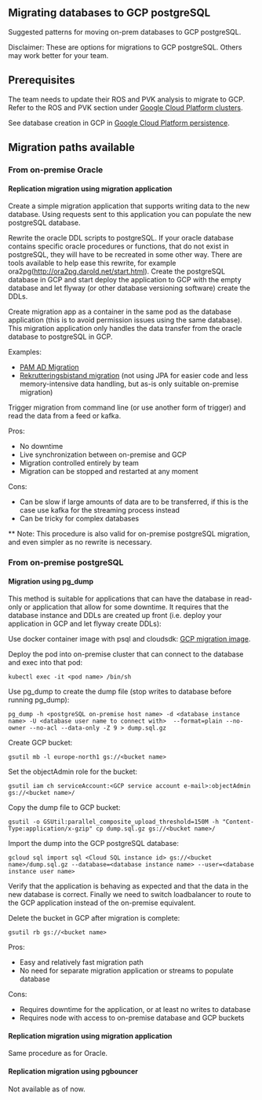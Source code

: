 ## Migrating databases to GCP postgreSQL

Suggested patterns for moving on-prem databases to GCP postgreSQL.

Disclaimer: These are options for migrations to GCP postgreSQL. Others may work better for your team.

## Prerequisites
The team needs to update their ROS and PVK analysis to migrate to GCP.
Refer to the ROS and PVK section under [Google Cloud Platform clusters][GCP].

See database creation in GCP in [Google Cloud Platform persistence][DBCREATION].

## Migration paths available

### From on-premise Oracle

#### Replication migration using migration application

Create a simple migration application that supports writing data to the new database. 
Using requests sent to this application you can populate the new postgreSQL database.

Rewrite the oracle DDL scripts to postgreSQL. If your oracle database contains specific oracle procedures or functions, 
that do not exist in postgreSQL, they will have to be recreated in some other way.
There are tools available to help ease this rewrite, for example ora2pg(http://ora2pg.darold.net/start.html). 
Create the postgreSQL database in GCP and start deploy the application to GCP with the empty database 
and let flyway (or other database versioning software) create the DDLs.

Create migration app as a container in the same pod as the database application (this is to avoid permission issues using the same database). This migration application only handles the data transfer from the oracle database to postgreSQL in GCP. 

Examples: 
- [PAM AD Migration][PAMADMIGRATION]
- [Rekrutteringsbistand migration][REKRUTTERINGMIGRATION] (not using JPA for easier code and less memory-intensive data handling, but as-is only suitable on-premise migration)

Trigger migration from command line (or use another form of trigger) and read the data from a feed or kafka.

Pros:
- No downtime
- Live synchronization between on-premise and GCP
- Migration controlled entirely by team
- Migration can be stopped and restarted at any moment

Cons:
- Can be slow if large amounts of data are to be transferred, if this is the case use kafka for the streaming process instead
- Can be tricky for complex databases

** Note: This procedure is also valid for on-premise postgreSQL migration, and even simpler as no rewrite is necessary.
   
### From on-premise postgreSQL

#### Migration using pg_dump

This method is suitable for applications that can have the database in read-only or application that allow for some downtime.
It requires that the database instance and DDLs are created up front (i.e. deploy your application in GCP and let flyway create DDLs):

Use docker container image with psql and cloudsdk: [GCP migration image][GCPMIGRATION].

Deploy the pod into on-premise cluster that can connect to the database and exec into that pod:
```
kubectl exec -it <pod name> /bin/sh
```
Use pg_dump to create the dump file (stop writes to database before running pg_dump): 
```
pg_dump -h <postgreSQL on-premise host name> -d <database instance name> -U <database user name to connect with>  --format=plain --no-owner --no-acl --data-only -Z 9 > dump.sql.gz
```
Create GCP bucket:
```
gsutil mb -l europe-north1 gs://<bucket name>
```
Set the objectAdmin role for the bucket:
```
gsutil iam ch serviceAccount:<GCP service account e-mail>:objectAdmin gs://<bucket name>/
```
Copy the dump file to GCP bucket:
```
gsutil -o GSUtil:parallel_composite_upload_threshold=150M -h "Content-Type:application/x-gzip" cp dump.sql.gz gs://<bucket name>/
```
Import the dump into the GCP postgreSQL database:
```
gcloud sql import sql <Cloud SQL instance id> gs://<bucket name>/dump.sql.gz --database=<database instance name> --user=<database instance user name>
```

Verify that the application is behaving as expected and that the data in the new database is correct. 
Finally we need to switch loadbalancer to route to the GCP application instead of the on-premise equivalent. 

Delete the bucket in GCP after migration is complete:
```
gsutil rb gs://<bucket name>
```

Pros:
- Easy and relatively fast migration path
- No need for separate migration application or streams to populate database

Cons: 
- Requires downtime for the application, or at least no writes to database
- Requires node with access to on-premise database and GCP buckets

#### Replication migration using migration application

Same procedure as for Oracle.

#### Replication migration using pgbouncer

Not available as of now.

[GCP]: ./gcp.md
[DBCREATION]: ../persistence/postgres.md
[PAMADMIGRATION]: https://github.com/navikt/pam-ad-migration
[GCPMIGRATION]: https://github.com/navikt/gcp-migrering
[REKRUTTERINGMIGRATION]: https://github.com/navikt/rekrutteringsbistand-kandidat-api-migrering
